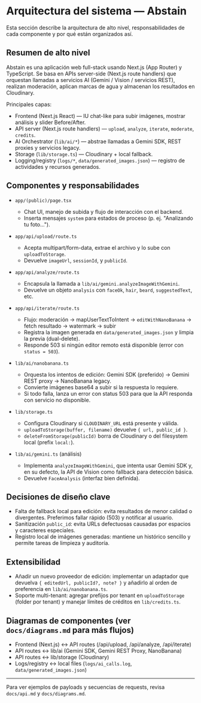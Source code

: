 # Arquitectura del sistema — Abstain

Esta sección describe la arquitectura de alto nivel, responsabilidades de cada componente y por qué están organizados así.

## Resumen de alto nivel

Abstain es una aplicación web full-stack usando Next.js (App Router) y TypeScript. Se basa en APIs server-side (Next.js route handlers) que orquestan llamadas a servicios AI (Gemini / Vision / servicios REST), realizan moderación, aplican marcas de agua y almacenan los resultados en Cloudinary.

Principales capas:
- Frontend (Next.js React) — IU chat-like para subir imágenes, mostrar análisis y slider Before/After.
- API server (Next.js route handlers) — `upload`, `analyze`, `iterate`, `moderate`, `credits`.
- AI Orchestrator (`lib/ai/*`) — abstrae llamadas a Gemini SDK, REST proxies y servicios legacy.
- Storage (`lib/storage.ts`) — Cloudinary + local fallback.
- Logging/registry (`logs/*`, `data/generated_images.json`) — registro de actividades y recursos generados.

## Componentes y responsabilidades

- `app/(public)/page.tsx`
  - Chat UI, manejo de subida y flujo de interacción con el backend.
  - Inserta mensajes `system` para estados de proceso (p. ej. "Analizando tu foto...").

- `app/api/upload/route.ts`
  - Acepta multipart/form-data, extrae el archivo y lo sube con `uploadToStorage`.
  - Devuelve `imageUrl`, `sessionId`, y `publicId`.

- `app/api/analyze/route.ts`
  - Encapsula la llamada a `lib/ai/gemini.analyzeImageWithGemini`.
  - Devuelve un objeto `analysis` con `faceOk`, `hair`, `beard`, `suggestedText`, etc.

- `app/api/iterate/route.ts`
  - Flujo: moderación -> mapUserTextToIntent -> `editWithNanoBanana` -> fetch resultado -> watermark -> subir
  - Registra la imagen generada en `data/generated_images.json` y limpia la previa (dual-delete).
  - Responde 503 si ningún editor remoto está disponible (error con `status = 503`).

- `lib/ai/nanobanana.ts`
  - Orquesta los intentos de edición: Gemini SDK (preferido) -> Gemini REST proxy -> NanoBanana legacy.
  - Convierte imágenes base64 a subir si la respuesta lo requiere.
  - Si todo falla, lanza un error con status 503 para que la API responda con servicio no disponible.

- `lib/storage.ts`
  - Configura Cloudinary si `CLOUDINARY_URL` está presente y válida.
  - `uploadToStorage(buffer, filename)` devuelve `{ url, public_id }`.
  - `deleteFromStorage(publicId)` borra de Cloudinary o del filesystem local (prefix `local:`).

- `lib/ai/gemini.ts` (análisis)
  - Implementa `analyzeImageWithGemini`, que intenta usar Gemini SDK y, en su defecto, la API de Vision como fallback para detección básica.
  - Devuelve `FaceAnalysis` (interfaz bien definida).

## Decisiones de diseño clave

- Falta de fallback local para edición: evita resultados de menor calidad o divergentes. Preferimos fallar rápido (503) y notificar al usuario.
- Sanitización `public_id`: evita URLs defectuosas causadas por espacios y caracteres especiales.
- Registro local de imágenes generadas: mantiene un histórico sencillo y permite tareas de limpieza y auditoría.

## Extensibilidad

- Añadir un nuevo proveedor de edición: implementar un adaptador que devuelva `{ editedUrl, publicId?, note? }` y añadirlo al orden de preferencia en `lib/ai/nanobanana.ts`.
- Soporte multi-tenant: agregar prefijos por tenant en `uploadToStorage` (folder por tenant) y manejar límites de créditos en `lib/credits.ts`.


## Diagramas de componentes (ver `docs/diagrams.md` para más flujos)

- Frontend (Next.js) ↔ API routes (/api/upload, /api/analyze, /api/iterate)
- API routes ↔ lib/ai (Gemini SDK, Gemini REST Proxy, NanoBanana)
- API routes ↔ lib/storage (Cloudinary)
- Logs/registry ↔ local files (`logs/ai_calls.log`, `data/generated_images.json`)


---

Para ver ejemplos de payloads y secuencias de requests, revisa `docs/api.md` y `docs/diagrams.md`.
